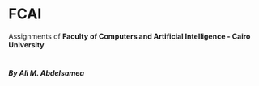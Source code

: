# FCAI
Assignments of **Faculty of Computers and Artificial Intelligence - Cairo University**
#
*******By Ali M. Abdelsamea*******

